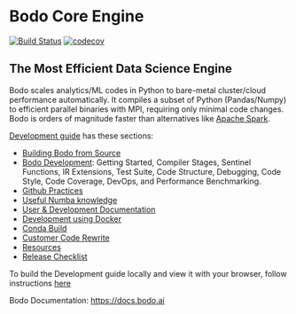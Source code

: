 # Bodo Core Engine

[![Build Status](https://dev.azure.com/bodo-inc/Bodo/_apis/build/status/Bodo-inc.Bodo?branchName=master)](https://dev.azure.com/bodo-inc/Bodo/_build/latest?definitionId=1&branchName=master)
[![codecov](https://codecov.io/gh/Bodo-inc/Bodo/branch/master/graph/badge.svg?token=zYHQy0R9ck)](https://codecov.io/gh/Bodo-inc/Bodo)

## The Most Efficient Data Science Engine

Bodo scales analytics/ML codes in Python
to bare-metal cluster/cloud performance automatically.
It compiles a subset of Python (Pandas/Numpy) to efficient parallel binaries
with MPI, requiring only minimal code changes.
Bodo is orders of magnitude faster than
alternatives like [Apache Spark](http://spark.apache.org).

[Development guide](https://github.com/Bodo-inc/Bodo/tree/master/dev_docs/source) has these sections:
- [Building Bodo from Source](https://github.com/Bodo-inc/Bodo/blob/master/dev_docs/source/build_bodo.rst) 
- [Bodo Development](https://github.com/Bodo-inc/Bodo/blob/master/dev_docs/source/bodo_dev.rst): Getting Started, Compiler Stages, Sentinel Functions, IR Extensions, Test Suite, Code Structure, Debugging, Code Style, Code Coverage, DevOps, and Performance Benchmarking.
- [Github Practices](https://github.com/Bodo-inc/Bodo/blob/master/dev_docs/source/github_practices.rst)
- [Useful Numba knowledge](https://github.com/Bodo-inc/Bodo/blob/master/dev_docs/source/numba_info.rst)
- [User & Development Documentation](https://github.com/Bodo-inc/Bodo/blob/master/dev_docs/source/documentation.rst)
- [Development using Docker](https://github.com/Bodo-inc/Bodo/blob/master/dev_docs/source/dev_with_docker.rst)
- [Conda Build](https://github.com/Bodo-inc/Bodo/blob/master/dev_docs/source/conda_build.rst)
- [Customer Code Rewrite](https://github.com/Bodo-inc/Bodo/blob/master/dev_docs/source/testing_poc_SQL.rst)
- [Resources](https://github.com/Bodo-inc/Bodo/blob/master/dev_docs/source/resources.rst)
- [Release Checklist](https://github.com/Bodo-inc/Bodo/blob/master/dev_docs/source/release_checklist.rst)
	
To build the Development guide locally and view it with your browser, follow instructions [here](https://github.com/Bodo-inc/Bodo/blob/master/dev_docs/source/documentation.rst#building-documentation)

Bodo Documentation: https://docs.bodo.ai
